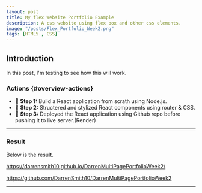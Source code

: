 ```yaml
---
layout: post
title: My flex Website Portfolio Example
description: A css website using flex box and other css elements.
image: "/posts/Flex_Portfolio_Week2.png"
tags: [HTML5 , CSS]
---
```


## Introduction

In this post, I'm testing to see how this will work.

### Actions  {#overview-actions}
- 🔹 **Step 1:** Build a React application from scrath using Node.js. 
- 🔹 **Step 2:** Structered and stylized React components using router & CSS. 
- 🔹 **Step 3:** Deployed the React application using Github repo before pushing it to live server.(Render) 

---

### Result

Below is the result.

https://darrensmith10.github.io/DarrenMultiPagePortfolioWeek2/

https://github.com/DarrenSmith10/DarrenMultiPagePortfolioWeek2

---
